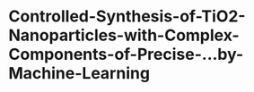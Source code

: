 # Controlled-Synthesis-of-TiO2-Nanoparticles-with-Complex-Components-of-Precise-...by-Machine-Learning
